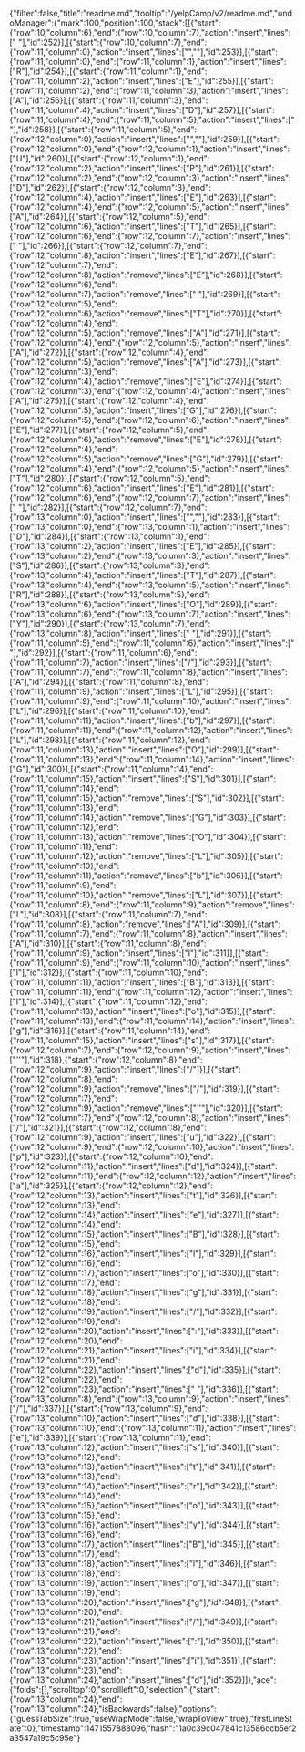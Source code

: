 {"filter":false,"title":"readme.md","tooltip":"/yelpCamp/v2/readme.md","undoManager":{"mark":100,"position":100,"stack":[[{"start":{"row":10,"column":6},"end":{"row":10,"column":7},"action":"insert","lines":[" "],"id":252}],[{"start":{"row":10,"column":7},"end":{"row":11,"column":0},"action":"insert","lines":["",""],"id":253}],[{"start":{"row":11,"column":0},"end":{"row":11,"column":1},"action":"insert","lines":["R"],"id":254}],[{"start":{"row":11,"column":1},"end":{"row":11,"column":2},"action":"insert","lines":["E"],"id":255}],[{"start":{"row":11,"column":2},"end":{"row":11,"column":3},"action":"insert","lines":["A"],"id":256}],[{"start":{"row":11,"column":3},"end":{"row":11,"column":4},"action":"insert","lines":["D"],"id":257}],[{"start":{"row":11,"column":4},"end":{"row":11,"column":5},"action":"insert","lines":[" "],"id":258}],[{"start":{"row":11,"column":5},"end":{"row":12,"column":0},"action":"insert","lines":["",""],"id":259}],[{"start":{"row":12,"column":0},"end":{"row":12,"column":1},"action":"insert","lines":["U"],"id":260}],[{"start":{"row":12,"column":1},"end":{"row":12,"column":2},"action":"insert","lines":["P"],"id":261}],[{"start":{"row":12,"column":2},"end":{"row":12,"column":3},"action":"insert","lines":["D"],"id":262}],[{"start":{"row":12,"column":3},"end":{"row":12,"column":4},"action":"insert","lines":["E"],"id":263}],[{"start":{"row":12,"column":4},"end":{"row":12,"column":5},"action":"insert","lines":["A"],"id":264}],[{"start":{"row":12,"column":5},"end":{"row":12,"column":6},"action":"insert","lines":["T"],"id":265}],[{"start":{"row":12,"column":6},"end":{"row":12,"column":7},"action":"insert","lines":[" "],"id":266}],[{"start":{"row":12,"column":7},"end":{"row":12,"column":8},"action":"insert","lines":["E"],"id":267}],[{"start":{"row":12,"column":7},"end":{"row":12,"column":8},"action":"remove","lines":["E"],"id":268}],[{"start":{"row":12,"column":6},"end":{"row":12,"column":7},"action":"remove","lines":[" "],"id":269}],[{"start":{"row":12,"column":5},"end":{"row":12,"column":6},"action":"remove","lines":["T"],"id":270}],[{"start":{"row":12,"column":4},"end":{"row":12,"column":5},"action":"remove","lines":["A"],"id":271}],[{"start":{"row":12,"column":4},"end":{"row":12,"column":5},"action":"insert","lines":["A"],"id":272}],[{"start":{"row":12,"column":4},"end":{"row":12,"column":5},"action":"remove","lines":["A"],"id":273}],[{"start":{"row":12,"column":3},"end":{"row":12,"column":4},"action":"remove","lines":["E"],"id":274}],[{"start":{"row":12,"column":3},"end":{"row":12,"column":4},"action":"insert","lines":["A"],"id":275}],[{"start":{"row":12,"column":4},"end":{"row":12,"column":5},"action":"insert","lines":["G"],"id":276}],[{"start":{"row":12,"column":5},"end":{"row":12,"column":6},"action":"insert","lines":["E"],"id":277}],[{"start":{"row":12,"column":5},"end":{"row":12,"column":6},"action":"remove","lines":["E"],"id":278}],[{"start":{"row":12,"column":4},"end":{"row":12,"column":5},"action":"remove","lines":["G"],"id":279}],[{"start":{"row":12,"column":4},"end":{"row":12,"column":5},"action":"insert","lines":["T"],"id":280}],[{"start":{"row":12,"column":5},"end":{"row":12,"column":6},"action":"insert","lines":["E"],"id":281}],[{"start":{"row":12,"column":6},"end":{"row":12,"column":7},"action":"insert","lines":[" "],"id":282}],[{"start":{"row":12,"column":7},"end":{"row":13,"column":0},"action":"insert","lines":["",""],"id":283}],[{"start":{"row":13,"column":0},"end":{"row":13,"column":1},"action":"insert","lines":["D"],"id":284}],[{"start":{"row":13,"column":1},"end":{"row":13,"column":2},"action":"insert","lines":["E"],"id":285}],[{"start":{"row":13,"column":2},"end":{"row":13,"column":3},"action":"insert","lines":["S"],"id":286}],[{"start":{"row":13,"column":3},"end":{"row":13,"column":4},"action":"insert","lines":["T"],"id":287}],[{"start":{"row":13,"column":4},"end":{"row":13,"column":5},"action":"insert","lines":["R"],"id":288}],[{"start":{"row":13,"column":5},"end":{"row":13,"column":6},"action":"insert","lines":["O"],"id":289}],[{"start":{"row":13,"column":6},"end":{"row":13,"column":7},"action":"insert","lines":["Y"],"id":290}],[{"start":{"row":13,"column":7},"end":{"row":13,"column":8},"action":"insert","lines":[" "],"id":291}],[{"start":{"row":11,"column":5},"end":{"row":11,"column":6},"action":"insert","lines":[" "],"id":292}],[{"start":{"row":11,"column":6},"end":{"row":11,"column":7},"action":"insert","lines":["/"],"id":293}],[{"start":{"row":11,"column":7},"end":{"row":11,"column":8},"action":"insert","lines":["A"],"id":294}],[{"start":{"row":11,"column":8},"end":{"row":11,"column":9},"action":"insert","lines":["L"],"id":295}],[{"start":{"row":11,"column":9},"end":{"row":11,"column":10},"action":"insert","lines":["L"],"id":296}],[{"start":{"row":11,"column":10},"end":{"row":11,"column":11},"action":"insert","lines":["b"],"id":297}],[{"start":{"row":11,"column":11},"end":{"row":11,"column":12},"action":"insert","lines":["L"],"id":298}],[{"start":{"row":11,"column":12},"end":{"row":11,"column":13},"action":"insert","lines":["O"],"id":299}],[{"start":{"row":11,"column":13},"end":{"row":11,"column":14},"action":"insert","lines":["G"],"id":300}],[{"start":{"row":11,"column":14},"end":{"row":11,"column":15},"action":"insert","lines":["S"],"id":301}],[{"start":{"row":11,"column":14},"end":{"row":11,"column":15},"action":"remove","lines":["S"],"id":302}],[{"start":{"row":11,"column":13},"end":{"row":11,"column":14},"action":"remove","lines":["G"],"id":303}],[{"start":{"row":11,"column":12},"end":{"row":11,"column":13},"action":"remove","lines":["O"],"id":304}],[{"start":{"row":11,"column":11},"end":{"row":11,"column":12},"action":"remove","lines":["L"],"id":305}],[{"start":{"row":11,"column":10},"end":{"row":11,"column":11},"action":"remove","lines":["b"],"id":306}],[{"start":{"row":11,"column":9},"end":{"row":11,"column":10},"action":"remove","lines":["L"],"id":307}],[{"start":{"row":11,"column":8},"end":{"row":11,"column":9},"action":"remove","lines":["L"],"id":308}],[{"start":{"row":11,"column":7},"end":{"row":11,"column":8},"action":"remove","lines":["A"],"id":309}],[{"start":{"row":11,"column":7},"end":{"row":11,"column":8},"action":"insert","lines":["A"],"id":310}],[{"start":{"row":11,"column":8},"end":{"row":11,"column":9},"action":"insert","lines":["l"],"id":311}],[{"start":{"row":11,"column":9},"end":{"row":11,"column":10},"action":"insert","lines":["l"],"id":312}],[{"start":{"row":11,"column":10},"end":{"row":11,"column":11},"action":"insert","lines":["B"],"id":313}],[{"start":{"row":11,"column":11},"end":{"row":11,"column":12},"action":"insert","lines":["l"],"id":314}],[{"start":{"row":11,"column":12},"end":{"row":11,"column":13},"action":"insert","lines":["o"],"id":315}],[{"start":{"row":11,"column":13},"end":{"row":11,"column":14},"action":"insert","lines":["g"],"id":316}],[{"start":{"row":11,"column":14},"end":{"row":11,"column":15},"action":"insert","lines":["s"],"id":317}],[{"start":{"row":12,"column":7},"end":{"row":12,"column":9},"action":"insert","lines":["''"],"id":318},{"start":{"row":12,"column":8},"end":{"row":12,"column":9},"action":"insert","lines":["/"]}],[{"start":{"row":12,"column":8},"end":{"row":12,"column":9},"action":"remove","lines":["/"],"id":319}],[{"start":{"row":12,"column":7},"end":{"row":12,"column":9},"action":"remove","lines":["''"],"id":320}],[{"start":{"row":12,"column":7},"end":{"row":12,"column":8},"action":"insert","lines":["/"],"id":321}],[{"start":{"row":12,"column":8},"end":{"row":12,"column":9},"action":"insert","lines":["u"],"id":322}],[{"start":{"row":12,"column":9},"end":{"row":12,"column":10},"action":"insert","lines":["p"],"id":323}],[{"start":{"row":12,"column":10},"end":{"row":12,"column":11},"action":"insert","lines":["d"],"id":324}],[{"start":{"row":12,"column":11},"end":{"row":12,"column":12},"action":"insert","lines":["a"],"id":325}],[{"start":{"row":12,"column":12},"end":{"row":12,"column":13},"action":"insert","lines":["t"],"id":326}],[{"start":{"row":12,"column":13},"end":{"row":12,"column":14},"action":"insert","lines":["e"],"id":327}],[{"start":{"row":12,"column":14},"end":{"row":12,"column":15},"action":"insert","lines":["B"],"id":328}],[{"start":{"row":12,"column":15},"end":{"row":12,"column":16},"action":"insert","lines":["l"],"id":329}],[{"start":{"row":12,"column":16},"end":{"row":12,"column":17},"action":"insert","lines":["o"],"id":330}],[{"start":{"row":12,"column":17},"end":{"row":12,"column":18},"action":"insert","lines":["g"],"id":331}],[{"start":{"row":12,"column":18},"end":{"row":12,"column":19},"action":"insert","lines":["/"],"id":332}],[{"start":{"row":12,"column":19},"end":{"row":12,"column":20},"action":"insert","lines":[":"],"id":333}],[{"start":{"row":12,"column":20},"end":{"row":12,"column":21},"action":"insert","lines":["i"],"id":334}],[{"start":{"row":12,"column":21},"end":{"row":12,"column":22},"action":"insert","lines":["d"],"id":335}],[{"start":{"row":12,"column":22},"end":{"row":12,"column":23},"action":"insert","lines":[" "],"id":336}],[{"start":{"row":13,"column":8},"end":{"row":13,"column":9},"action":"insert","lines":["/"],"id":337}],[{"start":{"row":13,"column":9},"end":{"row":13,"column":10},"action":"insert","lines":["d"],"id":338}],[{"start":{"row":13,"column":10},"end":{"row":13,"column":11},"action":"insert","lines":["e"],"id":339}],[{"start":{"row":13,"column":11},"end":{"row":13,"column":12},"action":"insert","lines":["s"],"id":340}],[{"start":{"row":13,"column":12},"end":{"row":13,"column":13},"action":"insert","lines":["t"],"id":341}],[{"start":{"row":13,"column":13},"end":{"row":13,"column":14},"action":"insert","lines":["r"],"id":342}],[{"start":{"row":13,"column":14},"end":{"row":13,"column":15},"action":"insert","lines":["o"],"id":343}],[{"start":{"row":13,"column":15},"end":{"row":13,"column":16},"action":"insert","lines":["y"],"id":344}],[{"start":{"row":13,"column":16},"end":{"row":13,"column":17},"action":"insert","lines":["B"],"id":345}],[{"start":{"row":13,"column":17},"end":{"row":13,"column":18},"action":"insert","lines":["l"],"id":346}],[{"start":{"row":13,"column":18},"end":{"row":13,"column":19},"action":"insert","lines":["o"],"id":347}],[{"start":{"row":13,"column":19},"end":{"row":13,"column":20},"action":"insert","lines":["g"],"id":348}],[{"start":{"row":13,"column":20},"end":{"row":13,"column":21},"action":"insert","lines":["/"],"id":349}],[{"start":{"row":13,"column":21},"end":{"row":13,"column":22},"action":"insert","lines":[":"],"id":350}],[{"start":{"row":13,"column":22},"end":{"row":13,"column":23},"action":"insert","lines":["i"],"id":351}],[{"start":{"row":13,"column":23},"end":{"row":13,"column":24},"action":"insert","lines":["d"],"id":352}]]},"ace":{"folds":[],"scrolltop":0,"scrollleft":0,"selection":{"start":{"row":13,"column":24},"end":{"row":13,"column":24},"isBackwards":false},"options":{"guessTabSize":true,"useWrapMode":false,"wrapToView":true},"firstLineState":0},"timestamp":1471557888096,"hash":"1a0c39c047841c13586ccb5ef2a3547a19c5c95e"}